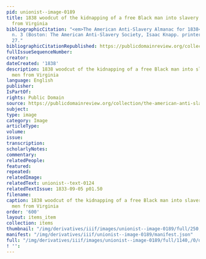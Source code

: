 ```yaml
---
pid: unionist--image-0189
title: 1838 woodcut of the kidnapping of a free Black man into slavery by white men
  from Virginia
bibliographicCitation: "<em>The American Anti-Slavery Almanac for 1838</em>, v. 1,
  n. 3 (Boston: The American Anti-Slavery Society, Isaac Knapp. printer, 1838), p.
  27."
bibliographicCitationRepublished: https://publicdomainreview.org/collection/the-american-anti-slavery-almanac-for-1838
fullIssueSequenceNumber: 
creator: 
dateCreated: '1838'
description: 1838 woodcut of the kidnapping of a free Black man into slavery by white
  men from Virginia
language: English
publisher: 
IsPartOf: 
rights: Public Domain
source: https://publicdomainreview.org/collection/the-american-anti-slavery-almanac-for-1838
subject: 
type: image
category: Image
articleType: 
volume: 
issue: 
transcription: 
scholarlyNotes: 
commentary: 
relatedPeople: 
featured: 
repeated: 
relatedImage: 
relatedText: unionist--text-0124
relatedTextIssue: 1833-09-05 p01.50
filename: 
caption: 1838 woodcut of the kidnapping of a free Black man into slavery by white
  men from Virginia
order: '600'
layout: items_item
collection: items
thumbnail: "/img/derivatives/iiif/images/unionist--image-0189/full/250,/0/default.jpg"
manifest: "/img/derivatives/iiif/unionist--image-0189/manifest.json"
full: "/img/derivatives/iiif/images/unionist--image-0189/full/1140,/0/default.jpg"
! '': 
---
```

